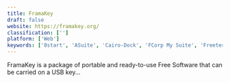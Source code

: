 ```yaml
---
title: FramaKey
draft: false 
website: https://framakey.org/
classification: ['']
platform: ['Web']
keywords: ['8start', 'ASuite', 'Cairo-Dock', 'FCorp My Suite', 'Freeter', 'Karan PC', 'LiberKey', 'Lupo PenSuite', 'PStart', 'Prayaya V3', 'Quick Cliq', 'Start10', 'SyMenu', 'The Portable Freeware Collection', 'WinPenPack', 'Winstep Nexus']
---
```

FramaKey is a package of portable and ready-to-use Free Software that can be carried on a USB key...